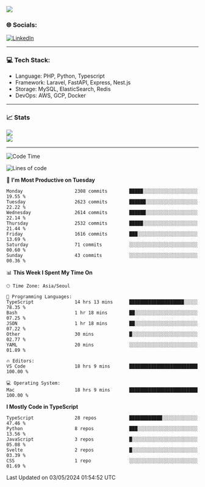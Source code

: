 <!--[![](https://visitcount.itsvg.in/api?id=jin-wk&icon=7&color=12)](https://visitcount.itsvg.in)-->
<!--[![Hits](https://hits.seeyoufarm.com/api/count/incr/badge.svg?url=https%3A%2F%2Fgithub.com%2Fjin-wk&count_bg=%235F625C&title_bg=%23555555&icon=github.svg&icon_color=%23E7E7E7&title=Hits&edge_flat=false)](https://hits.seeyoufarm.com)-->
![](https://komarev.com/ghpvc/?username=jin-wk&color=lightgrey&style=for-the-badge)

### 🌐 Socials:
[![LinkedIn](https://img.shields.io/badge/LinkedIn-%230077B5.svg?logo=linkedin&logoColor=white)](https://linkedin.com/in/jinwook-lee-242625241) 

---

### 💻 Tech Stack:
  - Language: PHP, Python, Typescript
  - Framework: Laravel, FastAPI, Express, Nest.js
  - Storage: MySQL, ElasticSearch, Redis
  - DevOps: AWS, GCP, Docker

---

### 📈 Stats
![](https://github-readme-stats.vercel.app/api?username=jin-wk&theme=dark&hide_border=true&include_all_commits=true&count_private=true)<br/>
![](https://github-readme-streak-stats.herokuapp.com/?user=jin-wk&theme=dark&hide_border=true)<br/>

---

<!--START_SECTION:waka-->
![Code Time](http://img.shields.io/badge/Code%20Time-1%2C415%20hrs%2058%20mins-blue)

![Lines of code](https://img.shields.io/badge/From%20Hello%20World%20I%27ve%20Written-2.9%20million%20lines%20of%20code-blue)

📅 **I'm Most Productive on Tuesday** 

```text
Monday                   2308 commits        █████░░░░░░░░░░░░░░░░░░░░   19.55 % 
Tuesday                  2623 commits        ██████░░░░░░░░░░░░░░░░░░░   22.22 % 
Wednesday                2614 commits        ██████░░░░░░░░░░░░░░░░░░░   22.14 % 
Thursday                 2532 commits        █████░░░░░░░░░░░░░░░░░░░░   21.44 % 
Friday                   1616 commits        ███░░░░░░░░░░░░░░░░░░░░░░   13.69 % 
Saturday                 71 commits          ░░░░░░░░░░░░░░░░░░░░░░░░░   00.60 % 
Sunday                   43 commits          ░░░░░░░░░░░░░░░░░░░░░░░░░   00.36 % 
```


📊 **This Week I Spent My Time On** 

```text
🕑︎ Time Zone: Asia/Seoul

💬 Programming Languages: 
TypeScript               14 hrs 13 mins      ████████████████████░░░░░   78.35 % 
Bash                     1 hr 18 mins        ██░░░░░░░░░░░░░░░░░░░░░░░   07.25 % 
JSON                     1 hr 18 mins        ██░░░░░░░░░░░░░░░░░░░░░░░   07.22 % 
Other                    30 mins             █░░░░░░░░░░░░░░░░░░░░░░░░   02.77 % 
YAML                     20 mins             ░░░░░░░░░░░░░░░░░░░░░░░░░   01.89 % 

🔥 Editors: 
VS Code                  18 hrs 9 mins       █████████████████████████   100.00 % 

💻 Operating System: 
Mac                      18 hrs 9 mins       █████████████████████████   100.00 % 
```

**I Mostly Code in TypeScript** 

```text
TypeScript               28 repos            ████████████░░░░░░░░░░░░░   47.46 % 
Python                   8 repos             ███░░░░░░░░░░░░░░░░░░░░░░   13.56 % 
JavaScript               3 repos             █░░░░░░░░░░░░░░░░░░░░░░░░   05.08 % 
Svelte                   2 repos             █░░░░░░░░░░░░░░░░░░░░░░░░   03.39 % 
CSS                      1 repo              ░░░░░░░░░░░░░░░░░░░░░░░░░   01.69 % 
```




 Last Updated on 03/05/2024 01:54:52 UTC
<!--END_SECTION:waka-->
